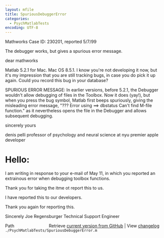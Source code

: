 ```yaml
---
layout: mfile
title: SpuriousDebuggerError
categories:
  - PsychMatlabTests
encoding: UTF-8
---
```


Mathworks Case ID:  230201, reported 5/7/99

The debugger works, but gives a spurious error message.

dear mathworks

Matlab 5.2.1 for Mac. Mac OS 8.5.1. I know you're not developing it now,
but it's my impression that you are still tracking bugs, in case you do
pick it up again. Could you record this bug in your database?

SPURIOUS ERROR MESSAGE: In earlier versions, before 5.2.1, the Debugger
wouldn't allow debugging of files in the Toolbox. Now it does \(yay\!\), but
when you press the bug symbol, Matlab first beeps spuriously, giving the
misleading error message,
"??? Error using ==\> dbstatus Can't find M-file function."
as it nevertheless opens the file in the Debugger and allows subsequent
debugging.

sincerely yours

denis pelli
professor of psychology and neural science at nyu
premier apple developer

# Hello:

I am writing in response to your e-mail of May 11, in which you reported an
extrainous error when debugging toolbox functions.

Thank you for taking the itme ot report this to us.

I have reported this to our developers.

Thank you again for reporting this.

Sincerely
Joe Regensburger
Technical Support Engineer


<div class="code_header" style="text-align:right;">
  <span style="float:left;">Path&nbsp;&nbsp;</span> <span class="counter">Retrieve <a href=
  "https://raw.github.com/Psychtoolbox-3/Psychtoolbox-3/beta/./PsychMatlabTests/SpuriousDebuggerError.m">current version from GitHub</a> | View <a href=
  "https://github.com/Psychtoolbox-3/Psychtoolbox-3/commits/beta/./PsychMatlabTests/SpuriousDebuggerError.m">changelog</a></span>
</div>
<div class="code">
  <code>./PsychMatlabTests/SpuriousDebuggerError.m</code>
</div>

